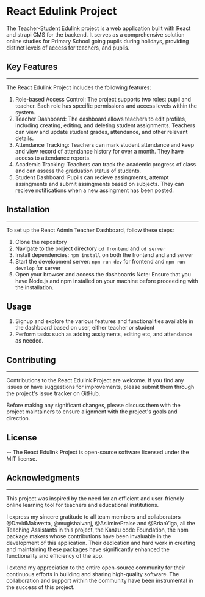 # React Edulink Project
The Teacher-Student Edulink project  is a web application built with React and strapi CMS for the backend. It serves as a comprehensive solution online studies for Primary School going pupils during holidays, providing distinct levels of access for teachers, and puplis.

## Key Features
---
The React Edulink Project includes the following features:

1. Role-based Access Control: The project supports two roles: pupil and teacher. Each role has specific permissions and access levels within the system.
2. Teacher Dashboard: The dashboard allows teachers to edit profiles, including creating, editing, and deleting student assignments. Teachers can view and update student grades, attendance, and other relevant details.
3. Attendance Tracking: Teachers can mark student attendance and keep and view record of attendance history for over a month. They have access to attendance reports.
4. Academic Tracking: Teachers can track the academic progress of class and can assess the graduation status of students.
5. Student Dashboard: Pupils can recieve assingments, attempt assingments and submit assingments based on subjects. They can recieve notifications when a new assingment has been posted.

## Installation
---
To set up the React Admin Teacher Dashboard, follow these steps:

1. Clone the repository
2. Navigate to the project directory `cd frontend` and `cd server`
3. Install dependencies: `npm install` on both the frontend and and server
4. Start the development server: `npm run dev` for frontend and `npm run develop` for server
5. Open your browser and access the dashboards
Note: Ensure that you have Node.js and npm installed on your machine before proceeding with the installation.

## Usage
1. Signup and explore the various features and functionalities available in the dashboard based on user, either teacher or student
2. Perform tasks such as adding assigments, editing etc, and attendance as needed.

## Contributing
---
Contributions to the React Edulink Project are welcome. If you find any issues or have suggestions for improvements, please submit them through the project's issue tracker on GitHub.

Before making any significant changes, please discuss them with the project maintainers to ensure alignment with the project's goals and direction.

## License
--
The React Edulink Project is open-source software licensed under the MIT license.

## Acknowledgments
---
This project was inspired by the need for an efficient and user-friendly online learning tool for teachers and educational institutions.

I express my sincere gratitude to all team members and collaborators @DavidMakwetta, @mugishaivanj, @AsiimirePraise and @BrianYiga, all the Teaching Assistants in this project, the Kanzu code Foundation,  the npm package makers whose contributions have been invaluable in the development of this application. Their dedication and hard work in creating and maintaining these packages have significantly enhanced the functionality and efficiency of the app.

I extend my appreciation to the entire open-source community for their continuous efforts in building and sharing high-quality software. The collaboration and support within the community have been instrumental in the success of this project.
